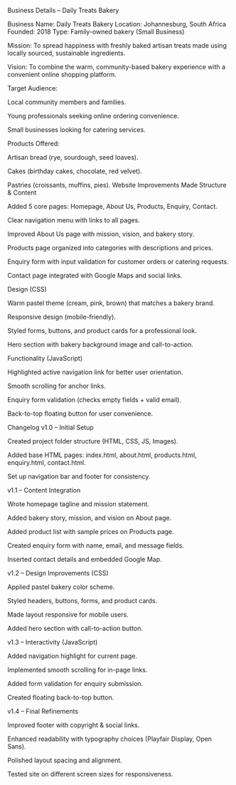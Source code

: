 Business Details – Daily Treats Bakery

Business Name: Daily Treats Bakery
Location: Johannesburg, South Africa
Founded: 2018
Type: Family-owned bakery (Small Business)

Mission:
To spread happiness with freshly baked artisan treats made using locally sourced, sustainable ingredients.

Vision:
To combine the warm, community-based bakery experience with a convenient online shopping platform.

Target Audience:

Local community members and families.

Young professionals seeking online ordering convenience.

Small businesses looking for catering services.

Products Offered:

Artisan bread (rye, sourdough, seed loaves).

Cakes (birthday cakes, chocolate, red velvet).

Pastries (croissants, muffins, pies).
 Website Improvements Made
Structure & Content

Added 5 core pages: Homepage, About Us, Products, Enquiry, Contact.

Clear navigation menu with links to all pages.

Improved About Us page with mission, vision, and bakery story.

Products page organized into categories with descriptions and prices.

Enquiry form with input validation for customer orders or catering requests.

Contact page integrated with Google Maps and social links.

Design (CSS)

Warm pastel theme (cream, pink, brown) that matches a bakery brand.

Responsive design (mobile-friendly).

Styled forms, buttons, and product cards for a professional look.

Hero section with bakery background image and call-to-action.

 Functionality (JavaScript)

Highlighted active navigation link for better user orientation.

Smooth scrolling for anchor links.

Enquiry form validation (checks empty fields + valid email).

Back-to-top floating button for user convenience.

Changelog
v1.0 – Initial Setup

Created project folder structure (HTML, CSS, JS, Images).

Added base HTML pages: index.html, about.html, products.html, enquiry.html, contact.html.

Set up navigation bar and footer for consistency.

v1.1 – Content Integration

Wrote homepage tagline and mission statement.

Added bakery story, mission, and vision on About page.

Added product list with sample prices on Products page.

Created enquiry form with name, email, and message fields.

Inserted contact details and embedded Google Map.

v1.2 – Design Improvements (CSS)

Applied pastel bakery color scheme.

Styled headers, buttons, forms, and product cards.

Made layout responsive for mobile users.

Added hero section with call-to-action button.

v1.3 – Interactivity (JavaScript)

Added navigation highlight for current page.

Implemented smooth scrolling for in-page links.

Added form validation for enquiry submission.

Created floating back-to-top button.

v1.4 – Final Refinements

Improved footer with copyright & social links.

Enhanced readability with typography choices (Playfair Display, Open Sans).

Polished layout spacing and alignment.

Tested site on different screen sizes for responsiveness.
